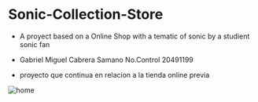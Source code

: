 # Sonic-Collection-Store
- A proyect based on a Online Shop with a tematic of sonic by a studient sonic fan
 
- Gabriel Miguel Cabrera Samano No.Control 20491199
- proyecto que continua en relacion a la tienda online previa

<img src="C:\Users\migue\OneDrive\Escritorio" alt="home" />
